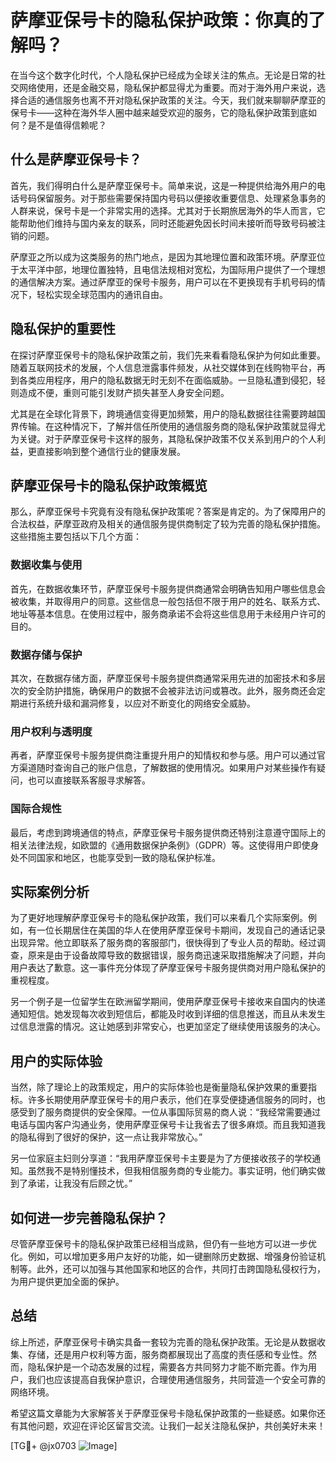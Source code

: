# 萨摩亚保号卡的隐私保护政策：你真的了解吗？

在当今这个数字化时代，个人隐私保护已经成为全球关注的焦点。无论是日常的社交网络使用，还是金融交易，隐私保护都显得尤为重要。而对于海外用户来说，选择合适的通信服务也离不开对隐私保护政策的关注。今天，我们就来聊聊萨摩亚的保号卡——这种在海外华人圈中越来越受欢迎的服务，它的隐私保护政策到底如何？是不是值得信赖呢？

## 什么是萨摩亚保号卡？

首先，我们得明白什么是萨摩亚保号卡。简单来说，这是一种提供给海外用户的电话号码保留服务。对于那些需要保持国内号码以便接收重要信息、处理紧急事务的人群来说，保号卡是一个非常实用的选择。尤其对于长期旅居海外的华人而言，它能帮助他们维持与国内亲友的联系，同时还能避免因长时间未接听而导致号码被注销的问题。

萨摩亚之所以成为这类服务的热门地点，是因为其地理位置和政策环境。萨摩亚位于太平洋中部，地理位置独特，且电信法规相对宽松，为国际用户提供了一个理想的通信解决方案。通过萨摩亚的保号卡服务，用户可以在不更换现有手机号码的情况下，轻松实现全球范围内的通讯自由。

## 隐私保护的重要性

在探讨萨摩亚保号卡的隐私保护政策之前，我们先来看看隐私保护为何如此重要。随着互联网技术的发展，个人信息泄露事件频发，从社交媒体到在线购物平台，再到各类应用程序，用户的隐私数据无时无刻不在面临威胁。一旦隐私遭到侵犯，轻则造成不便，重则可能引发财产损失甚至人身安全问题。

尤其是在全球化背景下，跨境通信变得更加频繁，用户的隐私数据往往需要跨越国界传输。在这种情况下，了解并信任所使用的通信服务商的隐私保护政策就显得尤为关键。对于萨摩亚保号卡这样的服务，其隐私保护政策不仅关系到用户的个人利益，更直接影响到整个通信行业的健康发展。

## 萨摩亚保号卡的隐私保护政策概览

那么，萨摩亚保号卡究竟有没有隐私保护政策呢？答案是肯定的。为了保障用户的合法权益，萨摩亚政府及相关的通信服务提供商制定了较为完善的隐私保护措施。这些措施主要包括以下几个方面：

### 数据收集与使用

首先，在数据收集环节，萨摩亚保号卡服务提供商通常会明确告知用户哪些信息会被收集，并取得用户的同意。这些信息一般包括但不限于用户的姓名、联系方式、地址等基本信息。在使用过程中，服务商承诺不会将这些信息用于未经用户许可的目的。

### 数据存储与保护

其次，在数据存储方面，萨摩亚保号卡服务提供商通常采用先进的加密技术和多层次的安全防护措施，确保用户的数据不会被非法访问或篡改。此外，服务商还会定期进行系统升级和漏洞修复，以应对不断变化的网络安全威胁。

### 用户权利与透明度

再者，萨摩亚保号卡服务提供商注重提升用户的知情权和参与感。用户可以通过官方渠道随时查询自己的账户信息，了解数据的使用情况。如果用户对某些操作有疑问，也可以直接联系客服寻求解答。

### 国际合规性

最后，考虑到跨境通信的特点，萨摩亚保号卡服务提供商还特别注意遵守国际上的相关法律法规，如欧盟的《通用数据保护条例》（GDPR）等。这使得用户即使身处不同国家和地区，也能享受到一致的隐私保护标准。

## 实际案例分析

为了更好地理解萨摩亚保号卡的隐私保护政策，我们可以来看几个实际案例。例如，有一位长期居住在美国的华人在使用萨摩亚保号卡期间，发现自己的通话记录出现异常。他立即联系了服务商的客服部门，很快得到了专业人员的帮助。经过调查，原来是由于设备故障导致的数据错误，服务商迅速采取措施解决了问题，并向用户表达了歉意。这一事件充分体现了萨摩亚保号卡服务提供商对用户隐私保护的重视程度。

另一个例子是一位留学生在欧洲留学期间，使用萨摩亚保号卡接收来自国内的快递通知短信。她发现每次收到短信后，都能及时收到详细的信息推送，而且从未发生过信息泄露的情况。这让她感到非常安心，也更加坚定了继续使用该服务的决心。

## 用户的实际体验

当然，除了理论上的政策规定，用户的实际体验也是衡量隐私保护效果的重要指标。许多长期使用萨摩亚保号卡的用户表示，他们在享受便捷通信服务的同时，也感受到了服务商提供的安全保障。一位从事国际贸易的商人说：“我经常需要通过电话与国内客户沟通业务，使用萨摩亚保号卡让我省去了很多麻烦。而且我知道我的隐私得到了很好的保护，这一点让我非常放心。”

另一位家庭主妇则分享道：“我用萨摩亚保号卡主要是为了方便接收孩子的学校通知。虽然我不是特别懂技术，但我相信服务商的专业能力。事实证明，他们确实做到了承诺，让我没有后顾之忧。”

## 如何进一步完善隐私保护？

尽管萨摩亚保号卡的隐私保护政策已经相当成熟，但仍有一些地方可以进一步优化。例如，可以增加更多用户友好的功能，如一键删除历史数据、增强身份验证机制等。此外，还可以加强与其他国家和地区的合作，共同打击跨国隐私侵权行为，为用户提供更加全面的保护。

## 总结

综上所述，萨摩亚保号卡确实具备一套较为完善的隐私保护政策。无论是从数据收集、存储，还是用户权利等方面，服务商都展现出了高度的责任感和专业性。然而，隐私保护是一个动态发展的过程，需要各方共同努力才能不断完善。作为用户，我们也应该提高自我保护意识，合理使用通信服务，共同营造一个安全可靠的网络环境。

希望这篇文章能为大家解答关于萨摩亚保号卡隐私保护政策的一些疑惑。如果你还有其他问题，欢迎在评论区留言交流。让我们一起关注隐私保护，共创美好未来！

[TG💪+ @jx0703 ![Image](https://github.com/user-attachments/assets/dbca1d08-cadb-493c-b0ec-ad6f7a83f270)]